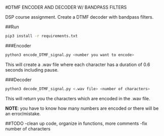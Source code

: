 #DTMF ENCODER AND DECODER W/ BANDPASS FILTERS

DSP course assignment. Create a DTMF decoder with bandpass filters.

##Run
```bash
pip3 install -r requirements.txt
```

###Encoder

```bash
python3 encode_DTMF_signal.py <number you want to encode>
```
This will create a .wav file where each character has a duration of 0.6 seconds including pause.

###Decoder

```bash
python3 decode_DTMF_signal.py <.wav file> <number of characters>
```

This will return you the characters which are encoded in the .wav file.

**NOTE**: you have to know how many numbers are encoded or there will be an error/mistake.

##TODO
-clean up code, organize in functions, more comments
-fix number of characters
